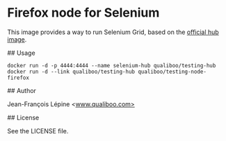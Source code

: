 # Firefox node for Selenium

This image provides a way to run Selenium Grid, based on the [official hub image](https://github.com/SeleniumHQ/docker-selenium).

## Usage

    docker run -d -p 4444:4444 --name selenium-hub qualiboo/testing-hub
    docker run -d --link qualiboo/testing-hub qualiboo/testing-node-firefox
    
## Author

Jean-François Lépine <www.qualiboo.com>

## License

See the LICENSE file.
